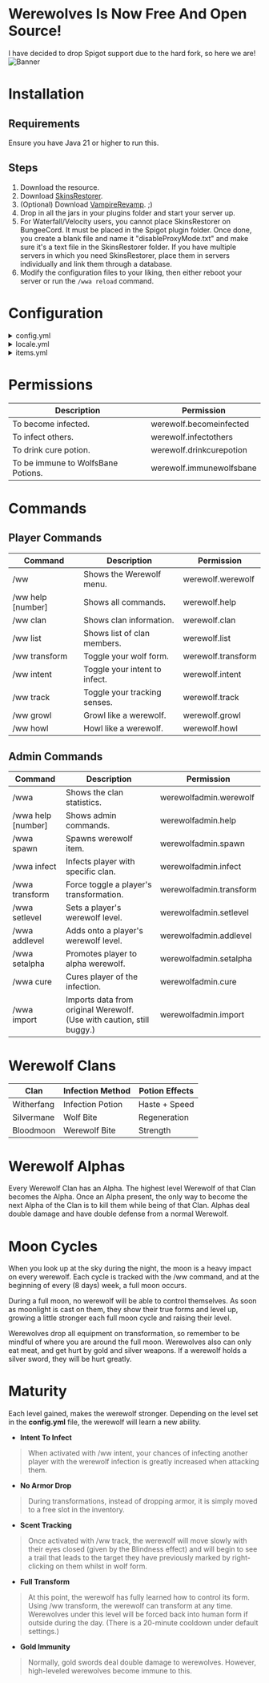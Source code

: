 # Werewolves Is Now Free And Open Source!
I have decided to drop Spigot support due to the hard fork, so here we are!
![Banner](https://cdn.modrinth.com/data/cached_images/7ae67d1710fd895ea4dba40b21739fa017857fd0.png)


# Installation
## Requirements
Ensure you have Java 21 or higher to run this.

## Steps
1. Download the resource.
2. Download [SkinsRestorer](https://modrinth.com/plugin/skinsrestorer).
3. (Optional) Download [VampireRevamp](https://www.spigotmc.org/resources/vampirerevamp.75479/). ;)
4. Drop in all the jars in your plugins folder and start your server up.
5. For Waterfall/Velocity users, you cannot place SkinsRestorer on BungeeCord. 
It must be placed in the Spigot plugin folder. 
Once done, you create a blank file and name it "disableProxyMode.txt" and make sure it's a text file in the SkinsRestorer folder. 
If you have multiple servers in which you need SkinsRestorer, place them in servers individually and link them through a database.
6. Modify the configuration files to your liking, then either reboot your server or run the `/wwa reload` command.

# Configuration

<details>
    <summary>config.yml</summary>

```YAML
################################################################
###            Werewolf (Recoded) by RFSMassacre             ###
###                                                          ###
###   Discord Support: https://discord.gg/GzrSfKf            ###
###                                                          ###
### Feel free to contact me for support, but be courteous    ###
### and don't freak out and scream vaguely like I'm some     ###
### Trump supporter. :[                                      ###
###                                                          ###
################################################################

#Whether to use the permission group feature.
#This feature makes a new permission group for werewolves so owners
#can add custom perms for werewolves.
group-permissions:
    enabled: false
    group: "werewolf"

#Whether alpha stats should take in effect
alphas: true

#Werewolf Ability Cooldowns
cooldowns:
    #In minutes
    transform: 20
    howl: 3
    growl: 3
    
#Wolf Sound
sound:
    growl: "ENTITY_WOLF_GROWL"
    howl: "ENTITY_WOLF_HOWL"
    pant: "ENTITY_WOLF_PANT"
    volume: 10.0

#Werewolf Level Perks
maturity:
    intent: 2
    no-drop: 10
    scent-track: 20
    free-transform: 30
    gold-immunity: 35
    
#Transformation Time Period
transformation:
    #Whether to limit transformation time or not
    limit: true
    #Whether levels should increase time by LINEAR, EXPONENTIAL, or FLAT.
    #Not choosing the right name will default to FLAT, meaning it will not increase time limit per level.
    equation: LINEAR
    #Amount of time given at the start.
    base: 0
    #How fast seconds are earned, does not affect FLAT equation.
    modifier: 15
    
#Damage Stats
#Defense numbers lower than 1.0 increases defense.
#Alpha werewolves are intended to have more defense and damage than normal werewolves.
werewolf-stats:
    witherfang:
        speed: 0.6
        werewolf:
            defense: 0.3
            fist-damage: 6.0
            item-damage: 1.0
        alpha:
            defense: 0.15
            fist-damage: 12.0
            item-damage: 2.0
    silvermane:
        speed: 0.4
        werewolf:
            defense: 0.4
            fist-damage: 5.0
            item-damage: 1.0
        alpha:
            defense: 0.2
            fist-damage: 10.0
            item-damage: 2.0
    bloodmoon:
        speed: 0.3
        werewolf:
            defense: 0.333
            fist-damage: 5.0
            item-damage: 1.0
        alpha:
            defense: 0.166
            fist-damage: 10.0
            item-damage: 2.0

#Potion effects per Clan
#It MUST be in <name>:<power>:<duration> format otherwise it will not read.
werewolf-effects:
    witherfang:
        - "HUNGER:0:72000"
        - "NIGHT_VISION:0:72000"
        - "JUMP:3:72000"
        - "SPEED:3:72000"
    silvermane:
        - "HUNGER:2:72000"
        - "NIGHT_VISION:0:72000"
        - "JUMP:2:72000"
        - "SPEED:1:72000"
        - "REGENERATION:2:72000"
    bloodmoon:
        - "HUNGER:1:72000"
        - "NIGHT_VISION:0:72000"
        - "JUMP:1:72000"
        - "SPEED:0:72000"
        - "INCREASE_DAMAGE:2:72000"
    
#Silver Penalty
#Damage per second when Werewolf holds a silver sword
silver-penalty: 3    
    
#Werewolf Infection Rate
#By chance out of 100
infection:
    wolf:
        chance: 5
    werewolf:
        chance: 1
        intent: 5
 
#Auto-Cure Setting
auto-cure:
    enabled: false
    days: 31
    alpha-only: true

#Scent Tracking
track:
    chance: 10
    range: 8
    y-offset: 0
    particle: "SPELL_MOB"
    particle-amount: 20
    #Distances must be in descending values.
    distances:
        far: 500
        close: 200
        very-close: 50
    safe-zones: false
    
#Recipes
recipes:
    cure-potion: true
    infection-potion: true
    wolfsbane-potion: true
    silver-sword: true
    vampire-tracker: true
    werewolf-tracker: true
    washed-helmet: true
    washed-chestplate: true
    washed-leggings: true
    washed-boots: true
    purified-helmet: true
    purified-chestplate: true
    purified-leggings: true
    purified-boots: true
    salt: true
    
#What ingedient defines the tracker's recipe
#This is so 1.8 and below can craft these items optionally    
tracker-ingredient:
    vampire: GHAST_TEAR
    werewolf: RABBIT_FOOT
    
#Werewolf Clan Skins
enable-skins: true

#You can use URL or names below.
#Remember to specify whether you want CLASSIC or SLIM in each option.
#Changing skin options will take effect on startup.
skins:
    Alpha: "WerewolfAlpha"
    Witherfang: "WF_Werewolf"
    Silvermane: "SM_Werewolf"
    Bloodmoon: "BM_Werewolf"

use-urls: false
skin-urls:
    Alpha:
        url: "https://i.imgur.com/T5N6m75.png"
        skin-type: "SLIM"
    Witherfang:
        url: "https://i.imgur.com/kUF6qIH.png"
        skin-type: "SLIM"
    Silvermane:
        url: "https://i.imgur.com/8xQWrjG.png"
        skin-type: "SLIM"
    Bloodmoon:
        url: "https://i.imgur.com/M0qnxXh.png"
        skin-type: "SLIM"
 
#Check Intervals
#Lower numbers may cause lag on low-end servers, but will respond in realtime on high-end servers.
#If you lower silver check below 20, they will lose more than 1 HP per second.
#If you lower the alpha check it might cause some lag if you have 100+ werewolves on the server.
intervals:
    moon-cycle: 10
    cure-check: 20
    werewolf-buffs: 20
    werewolf-skins: 10
    werewolf-drops: 10
    werewolf-silver: 20
    werewolf-scent: 100
    alpha-update: 1200
    trackers: 20
    item-update: 40
    hunting-armor-checker: 20
    hybrid-check: 20
 
#List of worlds were Werewolf powers will not work whatsoever.
no-werewolf-worlds:
    - world_nether
    - world_the_end
 
#List of worlds where the moon cycle will not happen
#Moon cycles will load moons to every world with a NORMAL enviornment.
#If the name of that world is here, it will skip this.
blocked-worlds:
    - world_nether
    - world_the_end
    
#List of commands that are blocked while in werewolf form.
blocked-commands:
    alpha: #When being alpha.
        - /pvp
    werewolf: #When in wolf form.
        - /skin
        - /myskin
    all: #When being a werewolf in general.
        - /v o
        - /v offer
        - /vampire o
        - /vampire offer
        - /v a
        - /v accept
        - /vampire a
        - /vampire accept
        - /v flask
        - /v f
        - /vampire flask
        - /vampire f
        
#List of potion effect that are cleared in werewolf form.
blocked-potions:
    - ABSORPTION
    - DAMAGE_RESISTANCE
    - FIRE_RESISTANCE
    - HEALTH_BOOST
    - INVISIBILITY
    - LUCK
    - WATER_BREATHING
    
#Display names of each moon phase
moon-phases:
    FULL_MOON: "Full Moon"
    WANING_GIBBOUS: "Waning Gibbous"
    LAST_QUARTER: "Last Quarter"
    WANING_CRESCENT: "Waning Crescent"
    NEW_MOON: "New Moon"
    WAXING_CRESCENT: "Waxing Crescent"
    FIRST_QUARTER: "First Quarter"
    WAXING_GIBBOUS: "Waxing Gibbous"
    
#What is replaces the placeholders in the menus
menu:
    not-applied: "&7N/A"
    race:
        werewolf: "&6Lvl {level} {clan} Werewolf"
        vampire: "&cVampire"
        human: "&fHuman"
    days:
        now: "&3&lNow"
        tonight: "&bTonight"
        tomorrow: "&bTomorrow Night"
        later: "{time} Days"
    clan:
        WITHERFANG: "&2&lWitherfang"
        SILVERMANE: "&d&lSilvermane"
        BLOODMOON: "&4&lBloodmoon"
        
    
#List of items werewolves are not allowed to eat at all times
#The idea is to only give them meat
diet:
    enabled: true
    prevent-consumption: false
    blocked-foods:
        - APPLE
        - BREAD
        - MUSHROOM_SOUP
        - GOLDEN_APPLE
        - CARROT_ITEM
        - POTATO_ITEM
        - BAKED_POTATO
        - POISONOUS_POTATO
        - PUMPKIN_PIE
        - COOKIE
        - CAKE
        - MELON
        - BEETROOT
        - BEETROOT_SOUP
        - CHORUS_FRUIT
        - ROTTEN_FLESH

#Options pertaining to the hunting of other races
hunting:
    enabled: true
    trackers:
        use-either-hand: true
    purification:
        #Chance of failure out of 100
        chance: 75
    force-pvp:
        #Force PVP in claims you do not have permission to.
        alphas: true
        claims: true
        admin-claims: false
    target:
        vampire:
            daytime: false
            nighttime: true
        werewolf:
            wolf-form: true
            human-form: true
            daytime: false
            nighttime: true
        safe-zones: false

purity:
    washed:
        diamond-helmet: 5
        diamond-chestplate: 20
        diamond-leggings: 15
        diamond-boots: 5 
    purified:
        diamond-helmet: 10
        diamond-chestplate: 45
        diamond-leggings: 35
        diamond-boots: 10
        
bonus:
    washed:
        diamond-helmet: 4
        diamond-chestplate: 10
        diamond-leggings: 7
        diamond-boots: 4
    purified:
        diamond-helmet: 8
        diamond-chestplate: 20
        diamond-leggings: 14
        diamond-boots: 8
        
#Plugin support
support:
    PvPManager: false
    WorldGuard: false
```

</details>

<details>
    <summary>locale.yml</summary>

```YAML
################################################################
###              Werewolf (Recoded) Locale                   ###
################################################################

prefix:
    werewolf: "&6&lWerewolf &7&l> &e"
    hunter: "&3&lHunting &7&l> &b"

infection:
    werewolf-potion: "&cThe taste of this drink reeks! But you feel... Nimble."
    wolf-bite: "&cThe wolf left a mark on your arm. But... It's healing?"
    werewolf-bite: "&cSharp teeth has bitten your skin, yet... You feel more powerful."
    
cure:
    cure-potion: "&eTastes like lemon. The infection has been cured."
    wolfsbane-potion: "&cAgainst your will, a &4WolfsBane Potion &chas negated your Werewolf powers..."
    auto-cure: "&f{werewolf}&d's Werewolf infection subsided..."
    
clan:
    no-clan: "&cYou are not part of a Werewolf clan."
    invalid-arg: "&cYou must supply a page number."
    killed-alpha: "&f{killer} &ehas killed &f{alpha} &eand became the new &3{clan} Alpha&e!"
    no-alpha: "&f{alpha} &6has been cured and is no longer the {clan} Alpha."
    hunted-alpha: "&f{killer} &6hunted down the {clan} Alpha. &f{alpha} &6is no longer worthy!"
    new-alpha: "&f{alpha} &ehas become the new &3{clan} Alpha&e!"
    alpha-pvp: "&cAlpha werewolves cannot cower that way!"
    
full-moon:
    tonight: "&3Tonight is the &bFull Moon&3..."
    tonight-count: "&6{werewolves} Werewolves will roam tonight..."
    transformed: "&eThe &bFull Moon &eempowers you! You have transformed!"
    morning: "&cThe &bFull Moon &chas set, along with your energy..."

transform:
    to-form: "&eYou show your true form!"
    from-form: "&aYou return back to human form."
    not-leveled: "&cYou can't control your form yet... You must be Lvl {level}."
    not-infected: "&cYou must be a Werewolf to transform."
    cant-transform: "&cYour powers are not working right now!"
    on-cooldown: "&cYou still feel weak... You can transform again in {minutes} minutes."
    full-moon: "&cYou cannot control your powers during a &bFull Moon&c!"
    
intent:
    to-intent: "&eYour intention to infect has been &aenabled&e."
    from-intent: "&eYour intention to infect has been &cdisabled&e."
    not-leveled: "&cYou can't control your intent yet. You must be Lvl {level}."
    not-infected: "&cYou must be a Werewolf to intend to infect."

track:
    scent-try: "&7*sniff*"
    scent-found: "&e*sniff* *sniff* You picked up &f{player}&e's scent..."
    to-track: "&a*sniff* &f{player}&a can be sensed in this direction..."
    from-track: "&eYou open your eyes and lose their trail."
    not-in-same-world: "&cYour target must be in the same world."
    not-found: "&cYour target cannot be found."
    no-target: "&cYou currently have no target."
    not-leveled: "&cYou don't know how to track scent yet. You must be Lvl {level}."
    not-infected: "&cYou must be a Werewolf to track the scent of players."
    not-in-form: "&cYou must be in wolf form to follow someone's scent."
    
howl:
    success: "*howl*"
    on-cooldown: "&cYou can howl again in {minutes} minutes."
    not-leveled: "&cYour still to weak to howl. You must be Lvl {level}."
    not-infected: "&cYou must be a Werewolf to howl."
    not-in-form: "&cYou must be in wolf form to howl."
    
growl:
    success: "*growl*"
    on-cooldown: "&cYou can growl again in {minutes} minutes."
    not-leveled: "&cYour still to weak to growl. You must be Lvl {level}."
    not-infected: "&cYou must be a Werewolf to growl."
    not-in-form: "&cYou must be in wolf form to growl."
    
invalid:
    no-permission: "&cYou do not have permission for this command."
    main-args: "&fUnknown command. Use &6/ww help &ffor a list of commands."
    admin-args: "&fUnknown command. Use &c/wwa help &ffor a list of commands."
    no-vampire: "&3Vampire &cplugin not found. Vampire infections will not be monitored."
    blocked-command: "&cWerewolves cannot use this command ever!"
    blocked-command-world: "&cWerewolves cannot use this command in wolf form!"
    blocked-command-alpha: "&cAlpha werewolves cannot use this command!"
    outdated-server: "&cMinecraft 1.7.10 and below is not fully supported! Please consider updating to at least Minecraft 1.8.8 or higher to fully use all features."
    no-skins: "&3SkinsRestorer &cplugin not found. Skins will not be applied until it is installed."
    no-regions: "&3WorldGuard &cplugin not found. Region checks will not be enabled."
    no-vault: "&3Vault &cplugin not found. Group permissions feature will not be enabled."
    no-groups: "&cYour permission plugin does not support groups. Group permissions feature is disabled."
    
hunting:
    disabled: "Hunting vampires and werewolves is disabled on this server."
    racial: 
        use: "&cOnly &bHumans &care able to use the {item}&c!"
        craft: "&cOnly &bHumans &care able to craft the {item}&c!"
        smelt: "&cOnly &bHumans &ccan purify {item}&c!"
    armor:
        cleansed: "&eYour armor has kept you cleansed."
        wrong-item: "&cYou can only purify armor that has been washed with &fQuartz &cand &eBlaze Powder&c."
        burned: "&cOh no! The purification failed and burned the armor to ashes."
    tracker: 
        actionbar: "&f{target} &3&l| &e{distance} Blocks &baway"
        found: "&bYour &f{item} &bis pointing toward &f{target}&b and is &e{distance} Blocks &baway."
        already-found: "&bYou are tracking &f{target}&b."
        failed: "&cNo targets found within this world."
        lost: "&cYour &f{item} &chas lost sight of {target}&c."
        clear-target: "&cYour &f{item} &chas been cleared."
        no-target: "&cYour &f{item} &ccurrently has no target."
    claims:
        trespassing: "&cYou're trespassing in &f{owner}&c's land. Your PVP has been forced on!"

admin:
    level:
        no-args: "&cYou must specify the Werewolf and what to level them to."
        success: "&eYou have set {player}&e to Lvl {level}."
        not-infected: "&f{player}&c is not a Werewolf!"
    infect:
        no-args: "&cYou must specify the who to infect and the clan type."
        success: "&eYou have infected &f{player}&e with the &3{clan} &eInfection."
        not-human: "&f{player}&c must be a human to be infected!"
        failed: "&cThe infection failed for &f{player}&c!"
    cure:
        no-args: "&cYou must specify an online Werewolf!"
        success: "&eYou have cured &f{player}&e from the Werewolf Infection."
        failed: "&cCuring &f{player}&c failed!"
        not-infected: "&f{player}&c is not a Werewolf!"
    transform:
        success: "&aYou have toggled the form of &f{werewolf}&a."
        not-infected: "&f{player}&c is not a Werewolf!"
        no-args: "&cYou must specify an online Werewolf."
        full-moon: "&cYou cannot transform Werewolves during a &bFull Moon&c."
    spawn:
        no-args: "&cYou must specify the item to spawn."
        console: "&cOnly players can run this command."
        success: "&aYou have spawned a(n) {item}&a."
    setalpha:
        success: "&aYou have set &f{werewolf}&a as the &3{clan} Alpha&a!"
        not-infected: "&f{player}&c is not a Werewolf!"
        no-args: "&cYou must specify an online Werewolf."
    setphase:
        no-args: "&cYou must specify the moon phase."
        console: "&cOnly players can run this command."
        success: "&aYou have set this world's moon phase to {phase}."
        blocked-world: "&cThis world has been blacklisted."
        no-moon: "&cThis world has no moon!"
    import:
        no-files: "&cNo files found to import. Make sure you have &bwerewolves.yml &cand &bclans.yml &cin your &bplugins/Werewolf/import &cfolder."
        complete: "&aLegacy Werewolf data has been imported. ;) Now you're free from buggy plugins."
    reload: "&aWerewolf has been reloaded."
    purge: "&7All broken player files have been cleared."
    skins-loaded: "&7Skins have been downloaded."

processing: "&7Your request is processing..."
```

</details>

<details>
    <summary>items.yml</summary>

```YAML
################################################################
###               Werewolf (Recoded) Items                   ###
################################################################

INFECTION_POTION:
  name: "&6Werewolf Infection Potion"
  lore:
    - ""
    - "  &7This bottle radiates with the  "
    - "  &7scent of fleas...  "
    - ""
    - "  &cDrinking this will make you  "
    - "  &cthe beast... You will become  "
    - "  &3Witherfang&c...  "
    - ""
    
CURE_POTION:
  name: "&dWerewolf Cure Potion"
  lore:
    - ""
    - "  &7This bottle glows a white  "
    - "  &7light...  "
    - ""
    - "  &aDrinking this will make you  "
    - "  &ahuman once more...  "
    - ""
    
WOLFSBANE_POTION:
  name: "&4WolfsBane Potion"
  lore:
    - ""
    - "  &7This bottle trembles with  "
    - "  &7energy...  "
    - ""
    - "  &eThrowing this on a Werewolf  "
    - "  &ein Wolf Form will force them  "
    - "  &einto their human form."
    - ""
    
ASH:
  name: "&fAsh"
  lore:
    - ""
    - "  &7The failed remains of armor.  "
    - ""
    
SILVER_SWORD:
  name: "&cSilver Sword"
  lore:
    - ""
    - "  &7The purified metal from your  "
    - "  &7iron sword has become silver.  "
    - "  &7This blade pierces through the  "
    - "  &7defense of any Werewolf.  "
    - ""
    
VAMPIRE_TRACKER:
  name: "&4Vampire Tracker"
  lore:
    - ""
    - "  &fRight click &7on the tracker  "
    - "  &7to keep track of the nearest  "
    - "  &cVampire &7at night.  "
    - ""
    - "  &fLeft click &7to clear your  "
    - "  &7target.  "
    - ""
    
WEREWOLF_TRACKER:
  name: "&6Werewolf Tracker"
  lore:
    - ""
    - "  &fRight click &7on the tracker  "
    - "  &7to keep track of the nearest  "
    - "  &7&6Werewolf&7 in wolf form.  "
    - ""
    - "  &fLeft click &7to clear your  "
    - "  &7target.  "
    - ""
    
SALT:
  name: "&fSalt"
  lore:
    - ""
    - "  &fRight click &7on ground to  "
    - "  &7place it. It disintegrates  "
    - "  &7after 30 Minutes.  "
    - ""
    - "  &cVampires &7cannot cross  "
    - "  &7over &fSalt&7.  "
    - ""
    
WASHED_HELMET:
  name: "&6Washed Diamond Helmet"
  lore:
    - ""
    - "  &7Cleansed with salt and  "
    - "  &7fire, the impurities of  "
    - "  &7this helmet are washed.  "
    - ""
    - "  &ePurity &6&l> &a+?%  "
    - "  &bDefense &6&l> &a+!% "
    - ""
    
WASHED_CHESTPLATE:
  name: "&6Washed Diamond Chestplate"
  lore:
    - ""
    - "  &7Cleansed with salt and  "
    - "  &7fire, the impurities of  "
    - "  &7this chestplate are  "
    - "  &7washed.  "
    - ""
    - "  &ePurity &6&l> &a+?%  "
    - "  &bDefense &6&l> &a+!% "
    - ""
    
WASHED_LEGGINGS:
  name: "&6Washed Diamond Leggings"
  lore:
    - ""
    - "  &7Cleansed with salt and  "
    - "  &7fire, the impurities of  "
    - "  &7these leggings are washed.  "
    - ""
    - "  &ePurity &6&l> &a+?%  "
    - "  &bDefense &6&l> &a+!% "
    - ""
    
WASHED_BOOTS:
  name: "&6Washed Diamond Boots"
  lore:
    - ""
    - "  &7Cleansed with salt and  "
    - "  &7fire, the impurities of  "
    - "  &7these boots are washed.  "
    - ""
    - "  &ePurity &6&l> &a+?%  "
    - "  &bDefense &6&l> &a+!% "
    - ""
    
PURIFIED_HELMET:
  name: "&ePurified Diamond Helmet"
  lore:
    - ""
    - "  &7The final step: purge.  "
    - "  &7The last of the former  "
    - "  &7helmet are now purified.  "
    - ""
    - "  &ePurity &6&l> &a+?%  "
    - "  &bDefense &6&l> &a+!% "
    - ""
    
PURIFIED_CHESTPLATE:
  name: "&ePurified Diamond Chestplate"
  lore:
    - ""
    - "  &7The final step: purge.  "
    - "  &7The last of the former  "
    - "  &7chestplate are now purified.  "
    - ""
    - "  &ePurity &6&l> &a+?%  "
    - "  &bDefense &6&l> &a+!% "
    - ""
    
PURIFIED_LEGGINGS:
  name: "&ePurified Diamond Leggings"
  lore:
    - ""
    - "  &7The final step: purge.  "
    - "  &7The last of the former  "
    - "  &7leggings are now purified.  "
    - ""
    - "  &ePurity &6&l> &a+?%  "
    - "  &bDefense &6&l> &a+!% "
    - ""
  
PURIFIED_BOOTS:
  name: "&ePurified Diamond Boots"
  lore:
    - ""
    - "  &7The final step: purge.  "
    - "  &7The last of the former  "
    - "  &7boots are now purified.  "
    - ""
    - "  &ePurity &6&l> &a+?%  "
    - "  &bDefense &6&l> &a+!% "
    - ""
```

</details>

# Permissions
| Description                        | Permission               |
|------------------------------------|--------------------------|
| To become infected.                | werewolf.becomeinfected  |
| To infect others.                  | werewolf.infectothers    |
| To drink cure potion.              | werewolf.drinkcurepotion |
| To be immune to WolfsBane Potions. | werewolf.immunewolfsbane |

# Commands
## Player Commands
| Command           | Description                   | Permission         |
|-------------------|-------------------------------|--------------------|
| /ww               | Shows the Werewolf menu.      | werewolf.werewolf  |
| /ww help [number] | Shows all commands.           | werewolf.help      |
| /ww clan          | Shows clan information.       | werewolf.clan      |
| /ww list          | Shows list of clan members.   | werewolf.list      |
| /ww transform     | Toggle your wolf form.        | werewolf.transform |
| /ww intent        | Toggle your intent to infect. | werewolf.intent    |
| /ww track         | Toggle your tracking senses.  | werewolf.track     |
| /ww growl         | Growl like a werewolf.        | werewolf.growl     |
| /ww howl          | Howl like a werewolf.         | werewolf.howl      |

## Admin Commands
| Command                        | Description                                                           | Permission              |
|--------------------------------|-----------------------------------------------------------------------|-------------------------|
| /wwa                           | Shows the clan statistics.                                            | werewolfadmin.werewolf  |
| /wwa help [number]             | Shows admin commands.                                                 | werewolfadmin.help      |
| /wwa spawn <item>              | Spawns werewolf item.                                                 | werewolfadmin.spawn     |
| /wwa infect <player> <clan>    | Infects player with specific clan.                                    | werewolfadmin.infect    |
| /wwa transform <player>        | Force toggle a player's transformation.                               | werewolfadmin.transform |
| /wwa setlevel <player> <level> | Sets a player's werewolf level.                                       | werewolfadmin.setlevel  |
| /wwa addlevel <player> <level> | Adds onto a player's werewolf level.                                  | werewolfadmin.addlevel  |
| /wwa setalpha <player>         | Promotes player to alpha werewolf.                                    | werewolfadmin.setalpha  |
| /wwa cure <player>             | Cures player of the infection.                                        | werewolfadmin.cure      |
| /wwa import                    | Imports data from original Werewolf. (Use with caution, still buggy.) | werewolfadmin.import    |

# Werewolf Clans
| Clan       | Infection Method | Potion Effects |
|------------|------------------|----------------|
| Witherfang | Infection Potion | Haste + Speed  |
| Silvermane | Wolf Bite        | Regeneration   |
| Bloodmoon  | Werewolf Bite    | Strength       |

# Werewolf Alphas
Every Werewolf Clan has an Alpha. The highest level Werewolf of that Clan becomes the Alpha.
Once an Alpha present, the only way to become the next Alpha of the Clan is to kill them while being of that Clan.
Alphas deal double damage and have double defense from a normal Werewolf.

# Moon Cycles
When you look up at the sky during the night, the moon is a heavy impact on every werewolf.
Each cycle is tracked with the /ww command, and at the beginning of every (8 days) week, a full moon occurs.

During a full moon, no werewolf will be able to control themselves.
As soon as moonlight is cast on them, they show their true forms and level up, growing a little stronger each full moon cycle and raising their level.

Werewolves drop all equipment on transformation, so remember to be mindful of where you are around the full moon.
Werewolves also can only eat meat, and get hurt by gold and silver weapons. 
If a werewolf holds a silver sword, they will be hurt greatly.

# Maturity
Each level gained, makes the werewolf stronger. 
Depending on the level set in the **config.yml** file, the werewolf will learn a new ability.

- **Intent To Infect**
> When activated with /ww intent, your chances of infecting another player with the werewolf infection is greatly increased when attacking them.

- **No Armor Drop**
> During transformations, instead of dropping armor, it is simply moved to a free slot in the inventory.

- **Scent Tracking**
> Once activated with /ww track, the werewolf will move slowly with their eyes closed (given by the Blindness effect) 
> and will begin to see a trail that leads to the target they have previously marked by right-clicking on them whilst in wolf form.

- **Full Transform**
> At this point, the werewolf has fully learned how to control its form.
> Using /ww transform, the werewolf can transform at any time.
> Werewolves under this level will be forced back into human form if outside during the day.
> (There is a 20-minute cooldown under default settings.)

- **Gold Immunity**
> Normally, gold swords deal double damage to werewolves. However, high-leveled werewolves become immune to this.